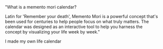 "What is a memento mori calendar?

Latin for 'Remember your death', Memento Mori is a powerful concept that's been used for centuries to help people focus on what truly matters. The calendar was designed as an interactive tool to help you harness the concept by visualizing your life week by week."

I made my own life calendar
